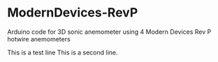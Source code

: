 # ModernDevices-RevP
Arduino code for 3D sonic anemometer using 4 Modern Devices Rev P hotwire anemometers

This is a test line
This is a second line.
